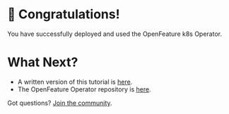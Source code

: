# 🎉 Congratulations!

You have successfully deployed and used the OpenFeature k8s Operator.

# What Next?

- A written version of this tutorial is [here](https://openfeature.dev/docs/category/openfeature-operator/).
- The OpenFeature Operator repository is [here](https://github.com/open-feature/open-feature-operator).

Got questions? [Join the community](https://github.com/open-feature/community).
